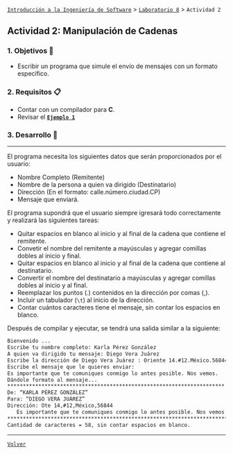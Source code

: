 [`Introducción a la Ingeniería de Software`](../../README.md) > [`Laboratorio 8`](../README.md) > `Actividad 2`

## Actividad 2: Manipulación de Cadenas

### 1. Objetivos :dart:

- Escribir un programa que simule el envío de mensajes con un formato específico.

### 2. Requisitos :clipboard:

- Contar con un compilador para __C__.
- Revisar el **[`Ejemplo 1`](../ejemplo01/README.md)**

### 3. Desarrollo :rocket:

---

El programa necesita los siguientes datos que serán proporcionados por el usuario:

- Nombre Completo (Remitente)
- Nombre de la persona a quien va dirigido (Destinatario)
- Dirección (En el formato: calle.número.ciudad.CP)
- Mensaje que enviará.

El programa supondrá que el usuario siempre igresará todo correctamente y realizará las siguientes tareas:

- Quitar espacios en blanco al inicio y al final de la cadena que contiene el remitente.
- Convetir el nombre del remitente a mayúsculas y agregar comillas dobles al inicio y final.
- Quitar espacios en blanco al inicio y al final de la cadena que contiene al destinatario.
- Convertir el nombre del destinatario a mayúsculas y agregar comillas dobles al inicio y al final.
- Reemplazar los puntos (.) contenidos en la dirección por comas (,).
- Incluir un tabulador (`\t`) al inicio de la dirección.
- Contar cuántos caracteres tiene el mensaje, sin contar los espacios en blanco.

Después de compilar y ejecutar, se tendrá una salida similar a la siguiente:

```bash
Bienvenido ...
Escribe tu nombre completo: Karla Pérez González
A quien va dirigido tu mensaje: Diego Vera Juárez
Escribe la dirección de Diego Vera Juárez : Oriente 14.#12.México.56844
Escribe el mensaje que le quieres enviar:
Es importante que te comuniques conmigo lo antes posible. Nos vemos.
Dándole formato al mensaje...
**********************************************************************
De: “KARLA PÉREZ GONZÁLEZ”
Para: “DIEGO VERA JUÁREZ”
Dirección: Ote 14,#12,México,56844
   Es importante que te comuniques conmigo lo antes posible. Nos vemos.
***********************************************************************
Cantidad de caracteres = 58, sin contar espacios en blanco.
```

---

[`Volver`](../README.md)
